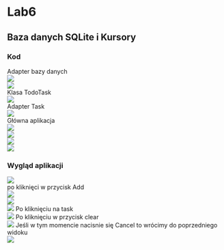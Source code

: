 # Lab6
## Baza danych SQLite i Kursory
### Kod
Adapter bazy danych  
![](Screen/DBAdapter11.jpg)  
![](Screen/DBAdapter2.jpg)  
Klasa TodoTask  
![](Screen/TodoTask.jpg)  
Adapter Task  
![](Screen/TaskAdapter.jpg)  
Główna aplikacja  
![](Screen/Main1.jpg)  
![](Screen/Main2.jpg)  
![](Screen/Main3.jpg)  
![](Screen/Main4.jpg)  

### Wygląd aplikacji
![](Screen/main.jpg)  
po kliknięci w przycisk Add  
![](Screen/add.jpg)  
![](Screen/save.jpg)  
![](Screen/aftersave.jpg)
Po kliknięciu na task  
![](Screen/click.jpg)
Po kliknięciu w przycisk clear  
![](Screen/clear.jpg)
Jeśli w tym momencie nacisnie się Cancel to wrócimy do poprzedniego widoku  
![](Screen/cancel.jpg)